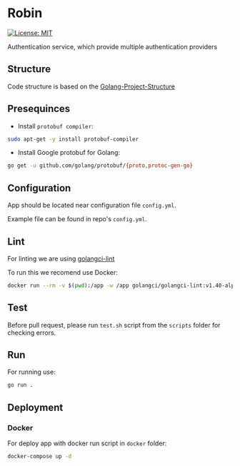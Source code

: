 # Robin
[![License: MIT](https://img.shields.io/badge/License-MIT-yellow.svg)](https://github.com/mindinventory/Golang-Project-Structure/blob/master/LICENSE)

Authentication service, which provide multiple authentication providers

## Structure

Code structure is based on the [Golang-Project-Structure](https://github.com/Mindinventory/Golang-Project-Structure)

## Presequinces

* Install `protobuf compiler`:

```sh
sudo apt-get -y install protobuf-compiler
```

* Install Google protobuf for Golang:

```sh
go get -u github.com/golang/protobuf/{proto,protoc-gen-go}
```

## Configuration

App should be located near configuration file `config.yml`.

Example file can be found in repo's `config.yml`.

## Lint

For linting we are using [golangci-lint](https://github.com/golangci/golangci-lint)

To run this we recomend use Docker:

```sh
docker run --rm -v $(pwd):/app -w /app golangci/golangci-lint:v1.40-alpine golangci-lint run
```

## Test

Before pull request, please run `test.sh` script from the `scripts` folder for checking errors.

## Run

For running use:

```sh
go run .
```

## Deployment

### Docker

For deploy app with docker run script in `docker` folder:
```sh
docker-compose up -d
```